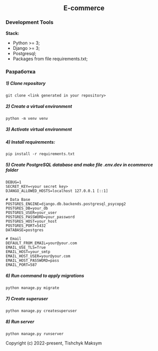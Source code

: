 <h2 align="center">E-commerce</h2>


### Development Tools

**Stack:**
- Python >= 3;
- Django >= 3;
- Postgresql;
- Packages from file requirements.txt;

### Разработка

##### 1) Clone repository

    git clone <link generated in your repository>

##### 2) Create a virtual environment

    python -m venv venv
    
##### 3) Activate virtual environment

##### 4) Install requirements:

    pip install -r requirements.txt

##### 5) Create PostgreSQL database and make file .env.dev in ecommerce folder

    DEBUG=1
    SECRET_KEY=<your secret key>
    DJANGO_ALLOWED_HOSTS=localhost 127.0.0.1 [::1]

    # Data Base
    POSTGRES_ENGINE=django.db.backends.postgresql_psycopg2
    POSTGRES_DB=your_db
    POSTGRES_USER=your_user
    POSTGRES_PASSWORD=your_password
    POSTGRES_HOST=your_host
    POSTGRES_PORT=5432
    DATABASE=postgres
    
    # Email
    DEFAULT_FROM_EMAIL=your@your.com
    EMAIL_USE_TLS=True
    EMAIL_HOST=your_smtp
    EMAIL_HOST_USER=your@your.com
    EMAIL_HOST_PASSWORD=pass
    EMAIL_PORT=587

##### 6) Run command to apply migrations

    python manage.py migrate
    
##### 7) Create superuser

    python manage.py createsuperuser
    
##### 8) Run server

    python manage.py runserver



Copyright (c) 2022-present, Tishchyk Maksym
